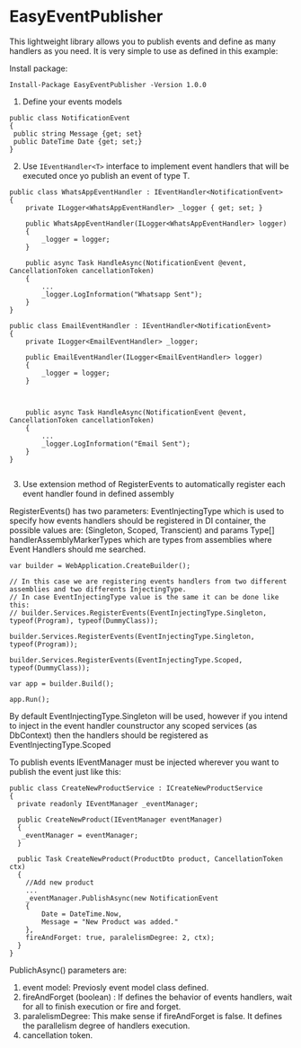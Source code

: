 # EasyEventPublisher
This lightweight library allows you to publish events and define as many handlers as you need. It is very simple to use as defined in this example:

Install package:
```
Install-Package EasyEventPublisher -Version 1.0.0
```

1. Define your events models
```
public class NotificationEvent
{
 public string Message {get; set}
 public DateTime Date {get; set;}
}
```
2. Use ```IEventHandler<T>``` interface to implement event handlers that will be executed once yo publish an event of type T.
```
public class WhatsAppEventHandler : IEventHandler<NotificationEvent>
{
    private ILogger<WhatsAppEventHandler> _logger { get; set; }

    public WhatsAppEventHandler(ILogger<WhatsAppEventHandler> logger)
    {
        _logger = logger;
    }

    public async Task HandleAsync(NotificationEvent @event, CancellationToken cancellationToken)
    {
        ...
        _logger.LogInformation("Whatsapp Sent");
    }
}

public class EmailEventHandler : IEventHandler<NotificationEvent>
{
    private ILogger<EmailEventHandler> _logger;

    public EmailEventHandler(ILogger<EmailEventHandler> logger)
    {
        _logger = logger;
    }



    public async Task HandleAsync(NotificationEvent @event, CancellationToken cancellationToken)
    {
        ...
        _logger.LogInformation("Email Sent");
    }
}


``` 

3. Use extension method of RegisterEvents to automatically register each event handler found in defined assembly

RegisterEvents() has two parameters: EventInjectingType which is used to specify how events handlers should be registered in DI container, the possible values are:
(Singleton, Scoped, Transcient) and params Type[] handlerAssemblyMarkerTypes which are types from assemblies where Event Handlers should me searched.

```
var builder = WebApplication.CreateBuilder();

// In this case we are registering events handlers from two different assemblies and two differents InjectingType.
// In case EventInjectingType value is the same it can be done like this:
// builder.Services.RegisterEvents(EventInjectingType.Singleton, typeof(Program), typeof(DummyClass));

builder.Services.RegisterEvents(EventInjectingType.Singleton, typeof(Program));

builder.Services.RegisterEvents(EventInjectingType.Scoped, typeof(DummyClass));

var app = builder.Build();

app.Run();

```

By default EventInjectingType.Singleton will be used, however if you intend to inject in the event handler counstructor any scoped services (as DbContext) then the handlers should be registered as EventInjectingType.Scoped

To publish events IEventManager must be injected wherever you want to publish the event just like this:

```
public class CreateNewProductService : ICreateNewProductService
{
  private readonly IEventManager _eventManager;
  
  public CreateNewProduct(IEventManager eventManager)
  {
   _eventManager = eventManager;
  }
  
  public Task CreateNewProduct(ProductDto product, CancellationToken ctx)
  {
    //Add new product
    ...
    _eventManager.PublishAsync(new NotificationEvent
    {
        Date = DateTime.Now,
        Message = "New Product was added."
    },
    fireAndForget: true, paralelismDegree: 2, ctx);
  }
}
```
PublichAsync() parameters are:
1. event model:  Previosly event model class defined.
2. fireAndForget (boolean) : If defines the behavior of events handlers, wait for all to finish execution or fire and forget.
3. paralelismDegree: This make sense if fireAndForget is false. It defines the parallelism degree of handlers execution.
4. cancellation token.
